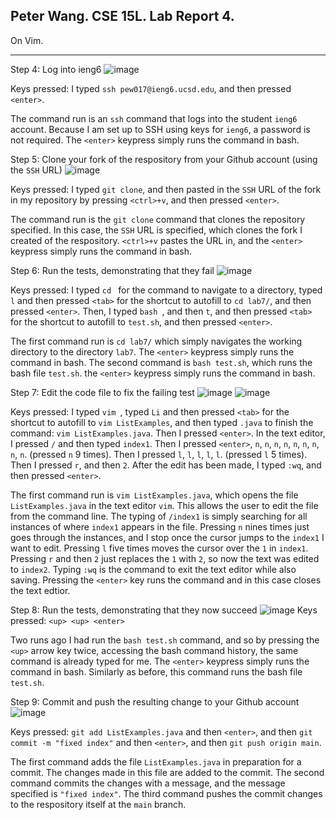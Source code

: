 Peter Wang. CSE 15L. Lab Report 4.
---

On Vim.

---

Step 4: Log into ieng6
![image](https://github.com/petruswagnavian/cse15l-lab-reports/assets/141669683/ab46dcc7-40ff-4ec9-9f5e-93a18ecc67fe)

Keys pressed: I typed `ssh pew017@ieng6.ucsd.edu`, and then pressed `<enter>`.

The command run is an `ssh` command that logs into the student `ieng6` account. Because I am set up to SSH using keys for `ieng6`, a password is not required. The `<enter>` keypress simply runs the command in bash.

Step 5: Clone your fork of the respository from your Github account (using the `SSH` URL)
![image](https://github.com/petruswagnavian/cse15l-lab-reports/assets/141669683/b037022d-9856-4f26-bd05-aea634757cf1)

Keys pressed: I typed `git clone`, and then pasted in the `SSH` URL of the fork in my repository by pressing `<ctrl>+v`, and then pressed `<enter>`.

The command run is the `git clone` command that clones the repository specified. In this case, the `SSH` URL is specified, which clones the fork I created of the respository. `<ctrl>+v` pastes the URL in, and the `<enter>` keypress simply runs the command in bash.

Step 6: Run the tests, demonstrating that they fail
![image](https://github.com/petruswagnavian/cse15l-lab-reports/assets/141669683/f1ce44e8-2803-4849-b8a9-cf565acb24fe)

Keys pressed: I typed `cd ` for the command to navigate to a directory, typed `l` and then pressed `<tab>` for the shortcut to autofill to `cd lab7/`, and then pressed `<enter>`. Then, I typed `bash `, and then `t`, and then pressed `<tab>` for the shortcut to autofill to `test.sh`, and then pressed `<enter>`.

The first command run is `cd lab7/` which simply navigates the working directory to the directory `lab7`. The `<enter>` keypress simply runs the command in bash. The second command is `bash test.sh`, which runs the bash file `test.sh`. the `<enter>` keypress simply runs the command in bash.

Step 7: Edit the code file to fix the failing test
![image](https://github.com/petruswagnavian/cse15l-lab-reports/assets/141669683/96ec80bb-61da-4600-90ae-5e0d0a03c6fa)
![image](https://github.com/petruswagnavian/cse15l-lab-reports/assets/141669683/751a72bc-578a-4562-84b8-c5d1e9dfed96)

Keys pressed: I typed `vim `, typed `Li` and then pressed `<tab>` for the shortcut to autofill to `vim ListExamples`, and then typed `.java` to finish the command: `vim ListExamples.java`. Then I pressed `<enter>`. In the text editor, I pressed `/` and then typed `index1`. Then I pressed `<enter>`, `n`, `n`, `n`, `n`, `n`, `n`, `n`, `n`, `n`. (pressed `n` 9 times). Then I pressed `l`, `l`, `l`, `l`, `l`. (pressed `l` 5 times). Then I pressed `r`, and then `2`. After the edit has been made, I typed `:wq`, and then pressed `<enter>`.

The first command run is `vim ListExamples.java`, which opens the file `ListExamples.java` in the text editor `vim`. This allows the user to edit the file from the command line. The typing of `/index1` is simply searching for all instances of where `index1` appears in the file. Pressing `n` nines times just goes through the instances, and I stop once the cursor jumps to the `index1` I want to edit. Pressing `l` five times moves the cursor over the `1` in `index1`. Pressing `r` and then `2` just replaces the `1` with `2`, so now the text was edited to `index2`. Typing `:wq` is the command to exit the text editor while also saving. Pressing the `<enter>` key runs the command and in this case closes the text edtior.

Step 8: Run the tests, demonstrating that they now succeed
![image](https://github.com/petruswagnavian/cse15l-lab-reports/assets/141669683/9583029f-7910-41fc-8139-aabfc5aba6bb)
Keys pressed: `<up> <up> <enter>`

Two runs ago I had run the `bash test.sh` command, and so by pressing the `<up>` arrow key twice, accessing the bash command history, the same command is already typed for me. The `<enter>` keypress simply runs the command in bash. Similarly as before, this command runs the bash file `test.sh`.


Step 9: Commit and push the resulting change to your Github account
![image](https://github.com/petruswagnavian/cse15l-lab-reports/assets/141669683/a955da78-6765-43b7-9873-38227222261b)

Keys pressed: `git add ListExamples.java` and then `<enter>`, and then `git commit -m "fixed index"` and then `<enter>`, and then `git push origin main`.

The first command adds the file `ListExamples.java` in preparation for a commit. The changes made in this file are added to the commit. The second command commits the changes with a message, and the message specified is `"fixed index"`. The third command pushes the commit changes to the respository itself at the `main` branch.
